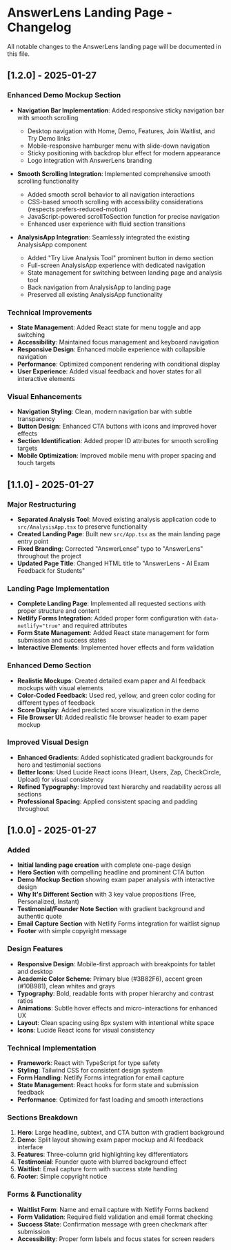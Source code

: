 # AnswerLens Landing Page - Changelog

All notable changes to the AnswerLens landing page will be documented in this file.

## [1.2.0] - 2025-01-27

### Enhanced Demo Mockup Section
- **Navigation Bar Implementation**: Added responsive sticky navigation bar with smooth scrolling
  - Desktop navigation with Home, Demo, Features, Join Waitlist, and Try Demo links
  - Mobile-responsive hamburger menu with slide-down navigation
  - Sticky positioning with backdrop blur effect for modern appearance
  - Logo integration with AnswerLens branding

- **Smooth Scrolling Integration**: Implemented comprehensive smooth scrolling functionality
  - Added smooth scroll behavior to all navigation interactions
  - CSS-based smooth scrolling with accessibility considerations (respects prefers-reduced-motion)
  - JavaScript-powered scrollToSection function for precise navigation
  - Enhanced user experience with fluid section transitions

- **AnalysisApp Integration**: Seamlessly integrated the existing AnalysisApp component
  - Added "Try Live Analysis Tool" prominent button in demo section
  - Full-screen AnalysisApp experience with dedicated navigation
  - State management for switching between landing page and analysis tool
  - Back navigation from AnalysisApp to landing page
  - Preserved all existing AnalysisApp functionality

### Technical Improvements
- **State Management**: Added React state for menu toggle and app switching
- **Accessibility**: Maintained focus management and keyboard navigation
- **Responsive Design**: Enhanced mobile experience with collapsible navigation
- **Performance**: Optimized component rendering with conditional display
- **User Experience**: Added visual feedback and hover states for all interactive elements

### Visual Enhancements
- **Navigation Styling**: Clean, modern navigation bar with subtle transparency
- **Button Design**: Enhanced CTA buttons with icons and improved hover effects
- **Section Identification**: Added proper ID attributes for smooth scrolling targets
- **Mobile Optimization**: Improved mobile menu with proper spacing and touch targets

## [1.1.0] - 2025-01-27

### Major Restructuring
- **Separated Analysis Tool**: Moved existing analysis application code to `src/AnalysisApp.tsx` to preserve functionality
- **Created Landing Page**: Built new `src/App.tsx` as the main landing page entry point
- **Fixed Branding**: Corrected "AnswerLense" typo to "AnswerLens" throughout the project
- **Updated Page Title**: Changed HTML title to "AnswerLens - AI Exam Feedback for Students"

### Landing Page Implementation
- **Complete Landing Page**: Implemented all requested sections with proper structure and content
- **Netlify Forms Integration**: Added proper form configuration with `data-netlify="true"` and required attributes
- **Form State Management**: Added React state management for form submission and success states
- **Interactive Elements**: Implemented hover effects and form validation

### Enhanced Demo Section
- **Realistic Mockups**: Created detailed exam paper and AI feedback mockups with visual elements
- **Color-Coded Feedback**: Used red, yellow, and green color coding for different types of feedback
- **Score Display**: Added predicted score visualization in the demo
- **File Browser UI**: Added realistic file browser header to exam paper mockup

### Improved Visual Design
- **Enhanced Gradients**: Added sophisticated gradient backgrounds for hero and testimonial sections
- **Better Icons**: Used Lucide React icons (Heart, Users, Zap, CheckCircle, Upload) for visual consistency
- **Refined Typography**: Improved text hierarchy and readability across all sections
- **Professional Spacing**: Applied consistent spacing and padding throughout

## [1.0.0] - 2025-01-27

### Added
- **Initial landing page creation** with complete one-page design
- **Hero Section** with compelling headline and prominent CTA button
- **Demo Mockup Section** showing exam paper analysis with interactive design
- **Why It's Different Section** with 3 key value propositions (Free, Personalized, Instant)
- **Testimonial/Founder Note Section** with gradient background and authentic quote
- **Email Capture Section** with Netlify Forms integration for waitlist signup
- **Footer** with simple copyright message

### Design Features
- **Responsive Design**: Mobile-first approach with breakpoints for tablet and desktop
- **Academic Color Scheme**: Primary blue (#3B82F6), accent green (#10B981), clean whites and grays
- **Typography**: Bold, readable fonts with proper hierarchy and contrast ratios
- **Animations**: Subtle hover effects and micro-interactions for enhanced UX
- **Layout**: Clean spacing using 8px system with intentional white space
- **Icons**: Lucide React icons for visual consistency

### Technical Implementation
- **Framework**: React with TypeScript for type safety
- **Styling**: Tailwind CSS for consistent design system
- **Form Handling**: Netlify Forms integration for email capture
- **State Management**: React hooks for form state and submission feedback
- **Performance**: Optimized for fast loading and smooth interactions

### Sections Breakdown
1. **Hero**: Large headline, subtext, and CTA button with gradient background
2. **Demo**: Split layout showing exam paper mockup and AI feedback interface
3. **Features**: Three-column grid highlighting key differentiators
4. **Testimonial**: Founder quote with blurred background effect
5. **Waitlist**: Email capture form with success state handling
6. **Footer**: Simple copyright notice

### Forms & Functionality
- **Waitlist Form**: Name and email capture with Netlify Forms backend
- **Form Validation**: Required field validation and email format checking
- **Success State**: Confirmation message with green checkmark after submission
- **Accessibility**: Proper form labels and focus states for screen readers